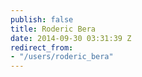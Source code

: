 ```yaml
---
publish: false
title: Roderic Bera
date: 2014-09-30 03:31:39 Z
redirect_from:
- "/users/roderic_bera"
---
```

